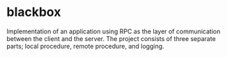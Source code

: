 # blackbox
Implementation of an application using RPC as the layer of communication between the client and the server. The project consists of three separate parts; local procedure, remote procedure, and logging.
